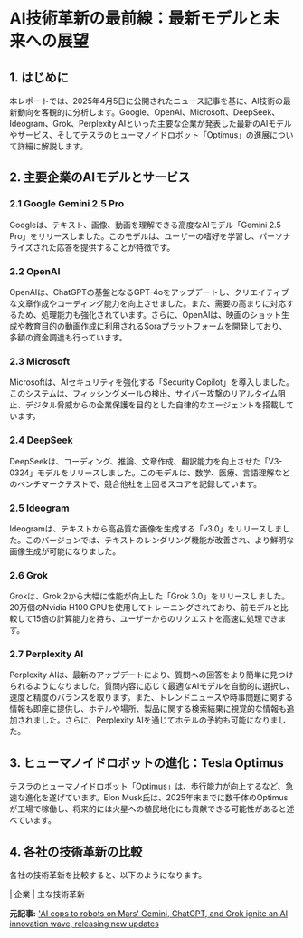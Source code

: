 # AI技術革新の最前線：最新モデルと未来への展望

## 1. はじめに

本レポートでは、2025年4月5日に公開されたニュース記事を基に、AI技術の最新動向を客観的に分析します。Google、OpenAI、Microsoft、DeepSeek、Ideogram、Grok、Perplexity AIといった主要な企業が発表した最新のAIモデルやサービス、そしてテスラのヒューマノイドロボット「Optimus」の進展について詳細に解説します。

## 2. 主要企業のAIモデルとサービス

### 2.1 Google Gemini 2.5 Pro

Googleは、テキスト、画像、動画を理解できる高度なAIモデル「Gemini 2.5 Pro」をリリースしました。このモデルは、ユーザーの嗜好を学習し、パーソナライズされた応答を提供することが特徴です。

### 2.2 OpenAI

OpenAIは、ChatGPTの基盤となるGPT-4oをアップデートし、クリエイティブな文章作成やコーディング能力を向上させました。また、需要の高まりに対応するため、処理能力も強化されています。さらに、OpenAIは、映画のショット生成や教育目的の動画作成に利用されるSoraプラットフォームを開発しており、多額の資金調達も行っています。

### 2.3 Microsoft

Microsoftは、AIセキュリティを強化する「Security Copilot」を導入しました。このシステムは、フィッシングメールの検出、サイバー攻撃のリアルタイム阻止、デジタル脅威からの企業保護を目的とした自律的なエージェントを搭載しています。

### 2.4 DeepSeek

DeepSeekは、コーディング、推論、文章作成、翻訳能力を向上させた「V3-0324」モデルをリリースしました。このモデルは、数学、医療、言語理解などのベンチマークテストで、競合他社を上回るスコアを記録しています。

### 2.5 Ideogram

Ideogramは、テキストから高品質な画像を生成する「v3.0」をリリースしました。このバージョンでは、テキストのレンダリング機能が改善され、より鮮明な画像生成が可能になりました。

### 2.6 Grok

Grokは、Grok 2から大幅に性能が向上した「Grok 3.0」をリリースしました。20万個のNvidia H100 GPUを使用してトレーニングされており、前モデルと比較して15倍の計算能力を持ち、ユーザーからのリクエストを高速に処理できます。

### 2.7 Perplexity AI

Perplexity AIは、最新のアップデートにより、質問への回答をより簡単に見つけられるようになりました。質問内容に応じて最適なAIモデルを自動的に選択し、速度と精度のバランスを取ります。また、トレンドニュースや時事問題に関する情報も即座に提供し、ホテルや場所、製品に関する検索結果に視覚的な情報も追加されました。さらに、Perplexity AIを通じてホテルの予約も可能になりました。

## 3. ヒューマノイドロボットの進化：Tesla Optimus

テスラのヒューマノイドロボット「Optimus」は、歩行能力が向上するなど、急速な進化を遂げています。Elon Musk氏は、2025年末までに数千体のOptimusが工場で稼働し、将来的には火星への植民地化にも貢献できる可能性があると述べています。

## 4. 各社の技術革新の比較

各社の技術革新を比較すると、以下のようになります。

| 企業 | 主な技術革新 

**元記事:** [ 'AI cops to robots on Mars' Gemini, ChatGPT, and Grok ignite an AI innovation wave, releasing new updates](https://www.wionews.com/web-stories/science-technology/ai-cops-to-robots-on-mars-gemini-chatgpt-and-grok-ignite-an-ai-innovation-wave-releasing-new-updates-8929944)